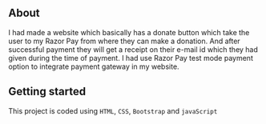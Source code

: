 ## About
I had made a website which basically has a donate button which take the user to my Razor Pay from where they can make a donation. And after successful payment they will get a receipt on their e-mail id which they had given during the time of payment. I had use Razor Pay test mode payment option to integrate payment gateway in my website.
## Getting started

This project is coded using `HTML`, `CSS`, `Bootstrap` and `javaScript`


